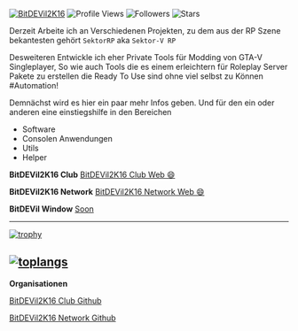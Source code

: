  [![BitDEVil2K16](https://img.shields.io/badge/BitDEVil-2K16-<COLOR>.svg)](https://shields.io/)  ![Profile Views](https://komarev.com/ghpvc/?username=bitdevil2k16&color=green)  ![Followers](https://img.shields.io/github/followers/bitdevil2k16) ![Stars](https://img.shields.io/github/stars/bitdevil2k16?label=Profile%20Stars&logo=Profile%20stars&logoColor=g)




Derzeit Arbeite ich an Verschiedenen Projekten, zu dem aus der RP Szene bekantesten gehört ``SektorRP`` aka ``Sektor-V RP``

Desweiteren Entwickle ich eher Private Tools für Modding von GTA-V Singleplayer, So wie auch Tools die es einem erleichtern für Roleplay Server Pakete zu erstellen die Ready To Use sind ohne viel selbst zu Können #Automation!

Demnächst wird es hier ein paar mehr Infos geben. Und für den ein oder anderen eine einstiegshilfe in den Bereichen
- Software
- Consolen Anwendungen
- Utils
- Helper

**BitDEVil2K16 Club**
[BitDEVil2K16 Club Web 😄](https://bitdevil2k16.club)

**BitDEVil2K16 Network**
[BitDEVil2K16 Network Web 😄](https://bitdevil2k16.net)

**BitDEVil Window**
[Soon](#)

---------------------------------------------------

[![trophy](https://trophygh.kolioaris.xyz/?username=BitDEVil2K16&theme=onedark)](https://github.com/ryo-ma/github-profile-trophy)

[![toplangs](https://github-readme-stats-sigma-five.vercel.app/api/top-langs/?username=BitDEVil2K16&layout=compact&bg_color=000000&text_color=999000&theme=onedark)]([https://github.com/ryo-ma/github-profile-trophy](https://github.com/anuraghazra/github-readme-stats))
---------------------------------------------------
**Organisationen**

[BitDEVil2K16 Club Github](https://github.com/BitDEVil2K16-Club)

[BitDEVil2K16 Network Github](https://github.com/BitDEVil2K16-Network)


<!--
**BitDEVil2K16/BitDEVil2K16** is a ✨ _special_ ✨ repository because its `README.md` (this file) appears on your GitHub profile.

Here are some ideas to get you started:

- 🔭 I’m currently working on ...
- 🌱 I’m currently learning ...
- 👯 I’m looking to collaborate on ...
- 🤔 I’m looking for help with ...
- 💬 Ask me about ...
- 📫 How to reach me: ...
- 😄 Pronouns: ...
- ⚡ Fun fact: ...
-->
